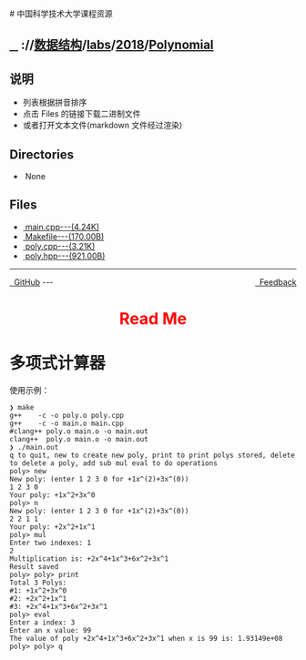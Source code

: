 
<head>
    <meta http-equiv="content-type" content="text/html; charset=utf-8">
    <link rel="stylesheet" href="https://use.fontawesome.com/releases/v5.8.1/css/all.css" integrity="sha384-50oBUHEmvpQ+1lW4y57PTFmhCaXp0ML5d60M1M7uH2+nqUivzIebhndOJK28anvf" crossorigin="anonymous">
    <title> 中国科学技术大学课程资源</title>
</head>
# 中国科学技术大学课程资源

<div>
  <h2>
    <a href="../index.html">&nbsp;&nbsp;<i class="fas fa-backward"></i>&nbsp;</a>
    :/<a href="../../../../index.html"><i class="fas fa-home"></i></a>/<a href="../../../index.html">数据结构</a>/<a href="../../index.html">labs</a>/<a href="../index.html">2018</a>/<a href="index.html">Polynomial</a>
  </h2>
</div>

## 说明
- 列表根据拼音排序
- 点击 Files 的链接下载二进制文件
- 或者打开文本文件(markdown 文件经过渲染)

<h2> Directories &nbsp; <a href="https://download-directory.github.io/?url=https://github.com/USTC-Resource/USTC-Course/tree/master/数据结构/labs/2018/Polynomial" style="color:red;text-decoration:underline;" target="_black"><i class="fas fa-download"></i></a></h2>

<ul><li><i class="fas fa-meh"></i>&nbsp;None</li></ul>

## Files
<ul><li><a href="https://raw.githubusercontent.com/USTC-Resource/USTC-Course/master/数据结构/labs/2018/Polynomial/main.cpp"><i class="fas fa-file-code"></i>&nbsp;main.cpp---(4.24K)</a></li>
<li><a href="https://raw.githubusercontent.com/USTC-Resource/USTC-Course/master/数据结构/labs/2018/Polynomial/Makefile"><i class="fas fa-file"></i>&nbsp;Makefile---(170.00B)</a></li>
<li><a href="https://raw.githubusercontent.com/USTC-Resource/USTC-Course/master/数据结构/labs/2018/Polynomial/poly.cpp"><i class="fas fa-file-code"></i>&nbsp;poly.cpp---(3.21K)</a></li>
<li><a href="https://raw.githubusercontent.com/USTC-Resource/USTC-Course/master/数据结构/labs/2018/Polynomial/poly.hpp"><i class="fas fa-file"></i>&nbsp;poly.hpp---(921.00B)</a></li></ul>

---
<div style="text-decration:underline;display:inline">
  <a href="https://github.com/USTC-Resource/USTC-Course.git" target="_blank" rel="external"><i class="fab fa-github"></i>&nbsp; GitHub</a>
  <a href="mailto:&#122;huheqin1@gmail.com?subject=反馈与建议" style="float:right" target="_blank" rel="external"><i class="fas fa-envelope"></i>&nbsp; Feedback</a>
</div>
---

<h1 style="color:red;text-align:center;">Read Me</h1>
<h1 id="_1">多项式计算器</h1>
<p>使用示例：</p>
<pre class="codehilite"><code>❯ make
g++    -c -o poly.o poly.cpp
g++    -c -o main.o main.cpp
#clang++ poly.o main.o -o main.out
clang++  poly.o main.o -o main.out
❯ ./main.out
q to quit, new to create new poly, print to print polys stored, delete to delete a poly, add sub mul eval to do operations
poly&gt; new
New poly: (enter 1 2 3 0 for +1x^(2)+3x^(0))
1 2 3 0
Your poly: +1x^2+3x^0
poly&gt; n
New poly: (enter 1 2 3 0 for +1x^(2)+3x^(0))
2 2 1 1
Your poly: +2x^2+1x^1
poly&gt; mul
Enter two indexes: 1
2
Multiplication is: +2x^4+1x^3+6x^2+3x^1
Result saved
poly&gt; poly&gt; print
Total 3 Polys: 
#1: +1x^2+3x^0
#2: +2x^2+1x^1
#3: +2x^4+1x^3+6x^2+3x^1
poly&gt; eval
Enter a index: 3
Enter an x value: 99
The value of poly +2x^4+1x^3+6x^2+3x^1 when x is 99 is: 1.93149e+08
poly&gt; poly&gt; q
</code></pre>
